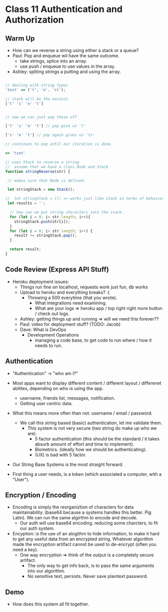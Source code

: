 # Class 11 Authentication and Authorization

## Warm Up

- How can we reverse a string using either a stack or a queue?
 - Paul: Pop and enqueue wil have the same outcome.
   - take strings, splice into an array.
   - use push / enqueue to use values in the array.
- Ashley: spliting strings a putting and using the array.

```js

// dealing with string types
'test' => ('t', 'e', 'st');

// stack will be the easiest.
['t' 's' 'e' 't']


// now we can just pop these off

['t' 's' 'e' 't'] // pop give us 't'

['s' 'e' 't'] // pop again gives us 'ts'

// continues to pop until our iteration is done.

=> 'tset'

// uses Stack to reverse a string
//  assume that we have a class Node and Stack  
function stringReverse(str) {

 // makes sure that Node is defined.

 let stringStack = new Stack();

//  let stringStack = []; => works just like stack in terms of behavior.
 let results = '';

  // how can we put string characters into the stack.
  for (let i = 0; i< str.length; i++){
    stringStack.push(str[i]);
  }
  for (let i = 0; i< str.length; i++) {
    result += stringStack.pop();
  }

  return result;
}
```

## Code Review (Express API Stuff)
- Heroku deployment issues:
  - Things run fine on localhost, requests work just fun, db works
  - Upload to heroku and everything breaks? :(
    - Throwing a 500 everytime (that you wrote).
      - What integrations need examining.
      - What are your logs => heroku app / top right right more button / check out logs.
  - Ashley: getting things up and running => will we need this forever??
  - Paul: video for deployment stuff? (TODO: Jacob)
  - Dave: What is DevOps
    - Development Operations
      - managing a code base, to get code to run where / how it needs to run.

## Authentication

- "Authentication" -> "who am I?"
- Most apps want to display different content / different layout / differenet abilites, depending on who is using the app.
  - username, friends list, messages, notification.
  - Getting user centric data.
- What this means more often than not: username / email / password.
  - We call this string based (basic) authentication, let me validate them.
    - This system is not very secure (two string do make up who we are).
      - 5 factor authentication (this should be the standard / it takes absurb amount of effort and time to implement).
      - Biometrics. (ideally how we should be authenticating).
      - (UX) is bad with 5 factor.

- Our String Base Systems is the most straight forward.
- First thing a user needs, is a token (which associated a computer, with a "User").

## Encryption / Encoding

- Encoding is simply the reorganiztion of characters for data maintainability. (base64 because a systems handles this better. Pig Latin). We can run the same algirthm to encode and decode.
  - Our auth will use base64 encoding. reducing some charcters, to fit our auth system.
- Encyption: is the use of an alogithm to hide information, to make it hard to get any useful data from an encrypted string.  Whatever algorithm made the encryption artifact cannot be used to de-encrypt (often you need a key).
  - One way encryption => think of the output is a completely secure artifact.
    - The only way to get info back, is to pass the same arguments into our algorithm.
    - No sensitive text, persists. Never save plaintext password.

## Demo

- How does this system all fit together.